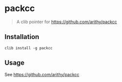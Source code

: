 packcc
======

> A clib pointer for https://github.com/arithy/packcc

## Installation

```ch
clib install -g packcc
```

## Usage

See https://github.com/arithy/packcc

